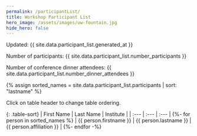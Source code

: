 ```yaml
---
permalink: /participantList/
title: Workshop Participant List
hero_image: /assets/images/uw-fountain.jpg
hide_hero: false
---
```

<script src="/assets/js/table-sort.js"></script>

Updated: {{ site.data.participant_list.generated_at }}

Number of participants: {{ site.data.participant_list.number_participants }}

Number of conference dinner attendees: {{ site.data.participant_list.number_dinner_attendees }}

{% assign sorted_names = site.data.participant_list.participants | sort: "lastname" %}

Click on table header to change table ordering.

{: .table-sort}
| First Name | Last Name | Institute |
| :--- | :--- | :--- |
{%- for person in sorted_names %}
| {{ person.firstname }} | {{ person.lastname }} | {{ person.affiliation }} |
{%- endfor -%}
